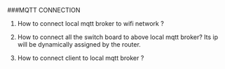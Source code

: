 ###MQTT CONNECTION

1. How to connect local mqtt broker to wifi network ?

2. How to connect all the switch board to above local mqtt broker? Its ip will be dynamically assigned by the router.

3. How to connect client to local mqtt broker ?
